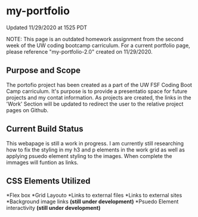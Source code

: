 # my-portfolio
Updated 11/29/2020 at 1525 PDT

NOTE: This page is an outdated homework assignment from the second week of the UW coding bootcamp carriculum. For a current portfolio page, please reference "my-portfolio-2.0" created on 11/29/2020.

## Purpose and Scope

The portofio project has been created as a part of the UW FSF Coding Boot Camp carriculum. It's purpose is to provide a presentatio space for future projects and my contat information. As projects are created, the links in the 'Work' Section will be updated to redirect the user to the relative project pages on Github.

## Current Build Status 

This webapage is still a work in progress. I am currently still researching how to fix the styling in my h3 and p elements in the work grid as well as applying psuedo element styling to the images. When complete the immages will funtion as links.

## CSS Elements Utilized

*Flex box
*Grid Layouto
*Links to external files
*Links to external sites
*Background image links **(still under development)**
*Psuedo Element interactivity **(still under development)**